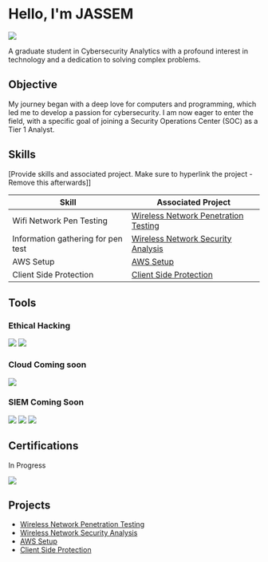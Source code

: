 # Hello, I'm JASSEM
<a href="www.linkedin.com/in/jassem-al-buloushi-3b812857"><img src="https://img.shields.io/badge/-LinkedIn-0072b1?&style=for-the-badge&logo=linkedin&logoColor=white" /></a>

A graduate student in Cybersecurity Analytics with a profound interest in technology and a dedication to solving complex problems.

## Objective

My journey began with a deep love for computers and programming, which led me to develop a passion for cybersecurity. I am now eager to enter the field, with a specific goal of joining a Security Operations Center (SOC) as a Tier 1 Analyst.

## Skills
[Provide skills and associated project. Make sure to hyperlink the project - Remove this afterwards]]

| Skill                                         | Associated Project         |
|-----------------------------------------------|----------------------------|
| Wifi Network Pen Testing | <a href="https://github.com/jassem1988/Wireless-Network-Penetration-Testing/blob/main/README.md">Wireless Network Penetration Testing</a>|
| Information gathering for pen test | <a href="https://github.com/jassem1988/Wireless-Network-Security-Analysis">Wireless Network Security Analysis</a>|
| AWS Setup | <a href="https://github.com/jassem1988/AWS-set-up">AWS Setup</a>|
| Client Side Protection | <a href="https://github.com/jassem1988/client-side-protection">Client Side Protection</a>|

## Tools

### Ethical Hacking
<div>
    <img src="https://img.shields.io/badge/Kali_Linux-005377?style=for-the-badge&logo=kalilinux&logoColor=white" />
    <img src="https://img.shields.io/badge/VM_on_Mac-000000?style=for-the-badge&logo=apple&logoColor=white" />
</div>

### Cloud Coming soon
<div>
    <img src="https://img.shields.io/badge/-Amazon_AWS-232F3E?&style=for-the-badge&logo=amazonaws&logoColor=white" />
</div>

### SIEM Coming Soon
<div>
    <img src="https://img.shields.io/badge/-Microsoft_Sentinel-0078D4?&style=for-the-badge&logo=Microsoft&logoColor=white" />
    <img src="https://img.shields.io/badge/-Splunk-000000?&style=for-the-badge&logo=Splunk&logoColor=white" />
    <img src="https://img.shields.io/badge/-Elastic-005571?&style=for-the-badge&logo=Elastic&logoColor=white" />
</div>

## Certifications
In Progress
<div>
    <img src="https://img.shields.io/badge/-CompTIA_Security+-E01F3D?&style=for-the-badge&logo=comptia&logoColor=white" />
</div>
 





## Projects
- <a href="https://github.com/jassem1988/Wireless-Network-Penetration-Testing/blob/main/README.md">Wireless Network Penetration Testing</a>
- <a href="https://github.com/jassem1988/Wireless-Network-Security-Analysis">Wireless Network Security Analysis</a>
- <a href="https://github.com/jassem1988/AWS-set-up">AWS Setup</a>
- <a href="https://github.com/jassem1988/client-side-protection">Client Side Protection</a>

